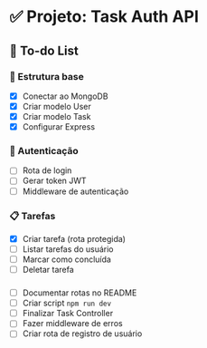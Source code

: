 # ✅ Projeto: Task Auth API

## 📌 To-do List

### 🔧 Estrutura base
- [x] Conectar ao MongoDB
- [x] Criar modelo User
- [x] Criar modelo Task
- [x] Configurar Express

### 🔐 Autenticação

- [ ] Rota de login
- [ ] Gerar token JWT
- [ ] Middleware de autenticação

### 📋 Tarefas
- [x] Criar tarefa (rota protegida)
- [ ] Listar tarefas do usuário
- [ ] Marcar como concluída
- [ ] Deletar tarefa

### 
- [ ] Documentar rotas no README
- [ ] Criar script `npm run dev`
- [ ] Finalizar Task Controller
- [ ] Fazer middleware de erros
- [ ] Criar rota de registro de usuário